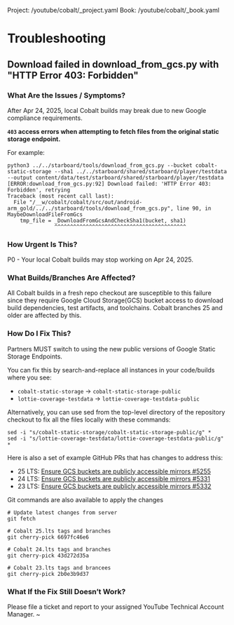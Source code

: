 Project: /youtube/cobalt/_project.yaml
Book: /youtube/cobalt/_book.yaml

# Troubleshooting

## Download failed in download_from_gcs.py with "HTTP Error 403: Forbidden"

### What Are the Issues / Symptoms?

After Apr 24, 2025, local Cobalt builds may break due to new Google compliance requirements.

**`403` access errors when attempting to fetch files from the original static storage endpoint.**

For example:

```
python3 ../../starboard/tools/download_from_gcs.py --bucket cobalt-static-storage --sha1 ../../starboard/shared/starboard/player/testdata --output content/data/test/starboard/shared/starboard/player/testdata
[ERROR:download_from_gcs.py:92] Download failed: 'HTTP Error 403: Forbidden', retrying
Traceback (most recent call last):
  File "/__w/cobalt/cobalt/src/out/android-arm_gold/../../starboard/tools/download_from_gcs.py", line 90, in MaybeDownloadFileFromGcs
    tmp_file = _DownloadFromGcsAndCheckSha1(bucket, sha1)
               ^^^^^^^^^^^^^^^^^^^^^^^^^^^^^^^^^^^^^^^^^^
```

### How Urgent Is This?

P0 - Your local Cobalt builds may stop working on Apr 24, 2025.

### What Builds/Branches Are Affected?

All Cobalt builds in a fresh repo checkout are susceptible to this failure since they require Google Cloud Storage(GCS) bucket access to download build dependencies, test artifacts, and toolchains. Cobalt branches 25 and older are affected by this.

### How Do I Fix This?

Partners MUST switch to using the new public versions of Google Static Storage Endpoints.

You can fix this by search-and-replace all instances in your code/builds where you see:

* `cobalt-static-storage` → `cobalt-static-storage-public`
* `lottie-coverage-testdata` → `lottie-coverage-testdata-public`

Alternatively, you can use sed from the top-level directory of the repository
checkout to fix all the files locally with these commands:

```
sed -i "s/cobalt-static-storage/cobalt-static-storage-public/g" *
sed -i "s/lottie-coverage-testdata/lottie-coverage-testdata-public/g" *
```

Here is also a set of example GitHub PRs that has changes to address this:

* 25 LTS: [Ensure GCS buckets are publicly accessible mirrors
#5255](https://github.com/youtube/cobalt/pull/5255/files)
* 24 LTS: [Ensure GCS buckets are publicly accessible mirrors
#5331](https://github.com/youtube/cobalt/pull/5331/files)
* 23 LTS: [Ensure GCS buckets are publicly accessible mirrors
#5332](https://github.com/youtube/cobalt/pull/5332/files)

Git commands are also available to apply the changes

```
# Update latest changes from server
git fetch

# Cobalt 25.lts tags and branches
git cherry-pick 6697fc46e6

# Cobalt 24.lts tags and branches
git cherry-pick 43d272d35a

# Cobalt 23.lts tags and brancees
git cherry-pick 2b0e3b9d37
```

### What If the Fix Still Doesn’t Work?

Please file a ticket and report to your assigned YouTube Technical Account Manager.
~
